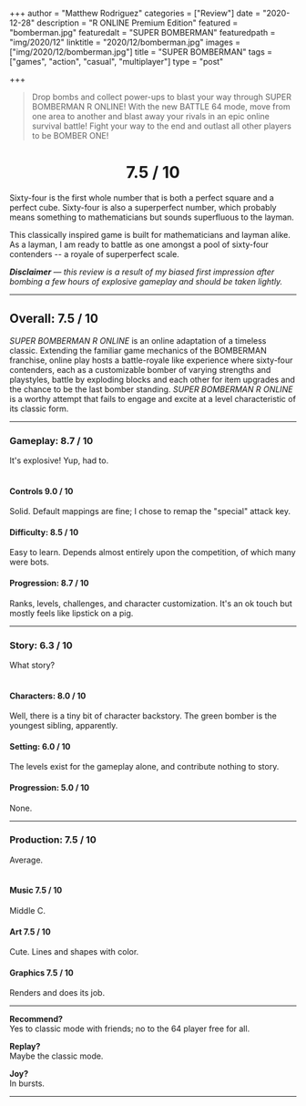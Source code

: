 +++
author = "Matthew Rodriguez"
categories = ["Review"]
date = "2020-12-28"
description = "R ONLINE Premium Edition"
featured = "bomberman.jpg"
featuredalt = "SUPER BOMBERMAN"
featuredpath = "img/2020/12"
linktitle = "2020/12/bomberman.jpg"
images = ["img/2020/12/bomberman.jpg"]
title = "SUPER BOMBERMAN"
tags = ["games", "action", "casual", "multiplayer"]
type = "post"

+++

> Drop bombs and collect power-ups to blast your way through SUPER BOMBERMAN R ONLINE!
> With the new BATTLE 64 mode, move from one area to another and blast away your rivals in an epic online survival battle!
> Fight your way to the end and outlast all other players to be BOMBER ONE!

<h1 style="text-align: center">7.5 / 10</h1>

Sixty-four is the first whole number that is both a perfect square and a perfect cube. Sixty-four is also a superperfect number, which probably means something to mathematicians but sounds superfluous to the layman.

This classically inspired game is built for mathematicians and layman alike. As a layman, I am ready to battle as one amongst a pool of sixty-four contenders -- a royale of superperfect scale.

*<b>Disclaimer</b> &mdash; this review is a result of my biased first impression after bombing a few hours of explosive gameplay and should be taken lightly.*

***

## Overall: 7.5 / 10

*SUPER BOMBERMAN R ONLINE* is an online adaptation of a timeless classic. Extending the familiar game mechanics of the BOMBERMAN franchise, online play hosts a battle-royale like experience where sixty-four contenders, each as a customizable bomber of varying strengths and playstyles, battle by exploding blocks and each other for item upgrades and the chance to be the last bomber standing. *SUPER BOMBERMAN R ONLINE* is a worthy attempt that fails to engage and excite at a level characteristic of its classic form.

***

### Gameplay: 8.7 / 10
It's explosive! Yup, had to.
<br>
<br>
 
#### Controls 9.0 / 10
Solid. Default mappings are fine; I chose to remap the "special" attack key.

#### Difficulty: 8.5 / 10
Easy to learn. Depends almost entirely upon the competition, of which many were bots.

#### Progression: 8.7 / 10
Ranks, levels, challenges, and character customization. It's an ok touch but mostly feels like lipstick on a pig.

***

### Story: 6.3 / 10
What story?
<br>
<br>

#### Characters: 8.0 / 10
Well, there is a tiny bit of character backstory. The green bomber is the youngest sibling, apparently.

#### Setting: 6.0 / 10
The levels exist for the gameplay alone, and contribute nothing to story.

#### Progression: 5.0 / 10
None.

***

### Production: 7.5 / 10
Average.
<br>
<br>

#### Music 7.5 / 10
Middle C.

#### Art 7.5 / 10
Cute. Lines and shapes with color.

#### Graphics 7.5 / 10
Renders and does its job.

***

**Recommend?**  
Yes to classic mode with friends; no to the 64 player free for all.

**Replay?**  
Maybe the classic mode.

**Joy?**    
In bursts.

***